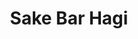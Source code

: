---
layout: place
title: Sake Bar Hagi
permalink: /new-york/new-york/sake-bar-hagi.html
stateAbbr: NY
stateName: New York
cityName: New York
seo:
  type: restaurant
  links: http://www.sakebar-hagi.com/
place_id: ChIJx-Yt5lNYwokRzwFhNuRwCwQ
photos:
  - name: >-
      places/ChIJx-Yt5lNYwokRzwFhNuRwCwQ/photos/AeeoHcIQnPY-V8_n-Pd9_woJbADjmszQhFUP8zBo5VM8qYzj4nrzLqtqvgXhsFh6femI0gDBbugxw3-D7wKJS_FDjaEmS9sBbQv9ZwctQJlS8c48uuZkFcYr9wGkXR36Hll2GCcjaKhv__qSFQ4fiB1Uf29skoAjpWVeAWtWcapvuqy33yMsMi-5Qhsy_MEZzzc2Th4edTRVBTFgynLl7rrdeB8CTma08IfdysbM1MdZ5jomRMqHoNS8BkflLZmBHB-NxflbtkfpkucArkaJJtK4moA_KjBhXwEWdh-SMbVUABjdnQ
    widthPx: 4032
    heightPx: 3024
    authorAttributions:
      - displayName: Sake Bar Hagi
        uri: https://maps.google.com/maps/contrib/107304864397229136904
        photoUri: >-
          https://lh3.googleusercontent.com/a-/ALV-UjWgzQ4KustiR3xm4AWZndmZMdFYJ8S6kCLBFHhBK0bKuV5PPvrK=s100-p-k-no-mo
    flagContentUri: >-
      https://www.google.com/local/imagery/report/?cb_client=maps_api_places.places_api&image_key=!1e10!2sAF1QipN2IQNRXOoFnsAx_fLjHkQ8_Hnj3t4r_lM6rN-a&hl=en-US
    googleMapsUri: >-
      https://www.google.com/maps/place//data=!3m4!1e2!3m2!1sAF1QipN2IQNRXOoFnsAx_fLjHkQ8_Hnj3t4r_lM6rN-a!2e10!4m2!3m1!1s0x89c25853e62de6c7:0x40b70e4366101cf
  - name: >-
      places/ChIJx-Yt5lNYwokRzwFhNuRwCwQ/photos/AeeoHcKQ1ZpJM_G7_vwUPh1wWvBp1JAaIcOiOpvKcPQ2--Bq9zXzCSlsvCQNDWKrwm29OfLwJJ1EdEjeIkLG1fV1wYbnpHFAt-WmaAPi-3AR_iY_doPH7TvfnRkMwC4RRNA3QqzLYYAIpH2L3bjFsHWV0zeR8FVVgEQqyPzNDngaOqncFAiequ47uw6XscaoeylyaKI-vjNd9OGYhj4HKl4lM7S9KTXcSRCdZ8mfX61iVqK83CYM8DEp1zetT6H4ftTiatA2UkgISgcGoIlVh9XNGVm4bxfVbdD73a7pg6grlDAYVA
    widthPx: 907
    heightPx: 1209
    authorAttributions:
      - displayName: Sake Bar Hagi
        uri: https://maps.google.com/maps/contrib/107304864397229136904
        photoUri: >-
          https://lh3.googleusercontent.com/a-/ALV-UjWgzQ4KustiR3xm4AWZndmZMdFYJ8S6kCLBFHhBK0bKuV5PPvrK=s100-p-k-no-mo
    flagContentUri: >-
      https://www.google.com/local/imagery/report/?cb_client=maps_api_places.places_api&image_key=!1e10!2sAF1QipO6bY3broLvEiLlQM6fevo9JegOVynGHb-YeshB&hl=en-US
    googleMapsUri: >-
      https://www.google.com/maps/place//data=!3m4!1e2!3m2!1sAF1QipO6bY3broLvEiLlQM6fevo9JegOVynGHb-YeshB!2e10!4m2!3m1!1s0x89c25853e62de6c7:0x40b70e4366101cf
  - name: >-
      places/ChIJx-Yt5lNYwokRzwFhNuRwCwQ/photos/AeeoHcJsYQ413ZTSRibl5uWQd3K3MKj0BxoopEXxbe_HdgSNElvkmFZzy2JVj4I8jB5NFgkgR9M7Vxe3i0QC2uq5zy_c5gUtP6oOF_raubt-2gPxrf4c5UsM0PsdzGiuCayAYzwMK59xc5Ah0bo7PnOBAggqM68qU1ckLQWWJGpgwUdOPxK8O_7vY_Te4Ex0e0Vx7a_-5LIXD3TLKeWbSBOIMowQ7Ngxw8YHJ68DGd79VKhYjpwnvOlQWUVL3aRqV7A67BAyMm0zNVJU73XX2GX0QyeXt6tLlBzLbSIJiWzQ3jKaNFkfCERWJxPPjniZy0qjEG7IgvqCbxWQ5wZm41Vz_5O0kEvG_sXFU1H0mWozOqttGTOP1wIYiYH5LjvJ8TzoIqJ7A6ICk9OyktHa3t9nr-ew-lJ1gsrhDCv-hJ_x_Qd9I4Py
    widthPx: 4000
    heightPx: 2252
    authorAttributions:
      - displayName: Sam Hahn
        uri: https://maps.google.com/maps/contrib/104963205589015758318
        photoUri: >-
          https://lh3.googleusercontent.com/a/ACg8ocKtw6lOQ0HOr1Ykb9IQuoHRm_wjLT2lbGe0Ry2Jja46ACatqFih=s100-p-k-no-mo
    flagContentUri: >-
      https://www.google.com/local/imagery/report/?cb_client=maps_api_places.places_api&image_key=!1e10!2sCIHM0ogKEICAgMDgscChlAE&hl=en-US
    googleMapsUri: >-
      https://www.google.com/maps/place//data=!3m4!1e2!3m2!1sCIHM0ogKEICAgMDgscChlAE!2e10!4m2!3m1!1s0x89c25853e62de6c7:0x40b70e4366101cf
  - name: >-
      places/ChIJx-Yt5lNYwokRzwFhNuRwCwQ/photos/AeeoHcIQXaYDiSjugaeKlXF4bBfuCQR7iC6mgbRp50ATeXAT4SaycesklRY1WVGUuIH6R5qXQxcsGNptRKWgWpDTKM6PdMSqlo_6Y5ABjydmUmoxgrvoRmszjKVTKKKo3MR2GD7YHl5aRlAST_gQ2El51YwaS1AzUWaslfttuNXYZHIRWDlBfAapzDBCfSKc2jq758qDbK0V0mVKQdNMZdrYv4zFdWkvjPXkP7z2ymgCxon6L3M7B6T9_g-O5fPNs4CJ2YJO4k_GmlDz3QodikIkZaNf4dAZimVaP3wJq1KW3VVvu2R3hQTO5_aYhp0HA5GdGR1WeG_Sf5_l8GAg3QXW7Kezgu3h3-K0Pxh2bTqzTQCHBbYwBaJZYMqbd7iJ3Z-_U51xEJ05ICLfic275dIGpoA32xfdZk7aSTKDytEYg8GK20Qf
    widthPx: 3024
    heightPx: 4032
    authorAttributions:
      - displayName: Doron Magen
        uri: https://maps.google.com/maps/contrib/104692171507760928742
        photoUri: >-
          https://lh3.googleusercontent.com/a-/ALV-UjUs9fJWbQDVLLhw5isyintxyPU8Y8dYDMG4WMa6AmNeraocVqA=s100-p-k-no-mo
    flagContentUri: >-
      https://www.google.com/local/imagery/report/?cb_client=maps_api_places.places_api&image_key=!1e10!2sCIHM0ogKEICAgMDwrrr3nAE&hl=en-US
    googleMapsUri: >-
      https://www.google.com/maps/place//data=!3m4!1e2!3m2!1sCIHM0ogKEICAgMDwrrr3nAE!2e10!4m2!3m1!1s0x89c25853e62de6c7:0x40b70e4366101cf
  - name: >-
      places/ChIJx-Yt5lNYwokRzwFhNuRwCwQ/photos/AeeoHcLJom0A6V0U6HWRYTG43QKVgA_IAcdHIina8zu91FJ6RsT33TCKvyiYInNQQNUH0wRHqqMoQgL_u_-rgeNFKyzSsOeY-3izJNinx26TMKKdk2MhLevR-QrPUdBie74Z30psfaw19bEKIff9rN1H2u0FR3vDOy0PC4_x2w81VAVf9yOi5VEspKU6w7RYW0KUdFwW6S16IOf1nOq_BwDBiFZDSFvxWBeXUF0DImmvNKAkO-BPv8QIYB2OZ8yg3lDUd3Zx0qaCwKUjXsvVUXIb9lI9fmtxSDZgoieSC8zDVF0cRBGAVpFKsNatmhI0ufobP5yjO1Sfi3HUXJSILh7PfdGAFysAEAudInJ-PcRw4vw-BAcguJkZ1TKa2V1Cecm9ofgRx7kKzAakZyrUHZ0AI3MQtZTPkj1bfLkSKxnKNTBv0g
    widthPx: 4032
    heightPx: 3024
    authorAttributions:
      - displayName: Jonathan Feigenson
        uri: https://maps.google.com/maps/contrib/106254742010683082271
        photoUri: >-
          https://lh3.googleusercontent.com/a-/ALV-UjX2D3XfGF-C33RGw2wl7QUuUp5vITma-a424-mf4Pow7R00hTN7kQ=s100-p-k-no-mo
    flagContentUri: >-
      https://www.google.com/local/imagery/report/?cb_client=maps_api_places.places_api&image_key=!1e10!2sCIHM0ogKEICAgIDEsazXCw&hl=en-US
    googleMapsUri: >-
      https://www.google.com/maps/place//data=!3m4!1e2!3m2!1sCIHM0ogKEICAgIDEsazXCw!2e10!4m2!3m1!1s0x89c25853e62de6c7:0x40b70e4366101cf
  - name: >-
      places/ChIJx-Yt5lNYwokRzwFhNuRwCwQ/photos/AeeoHcIh-4dzM5FebynC42woMzW952hrBFifusAzfi4szdCcvwwa_Hw1Dlisqr-_2mfpriokz6F3sNxqA_3hE-7vMVrsIT-UJJEww_YMuugdOWxCSxclc04jokszIF7zJt-9FH-xTg2cSzJ7aWBKSPka46ZwNw82QHj6CcMiHmxHrBJdkVMYwYa729mVUI6Qn18SFNWAKIANyvJhASY3KI4c600-5U_tUFv3eZ6rAFxU6Q9i83jgoP-Py0IPRdtOmFSH7XkMKtRqJEC9E64A3QDGH9v9HJ6vD7gee8nQxzf5ygL4DQ4CwE7xDWbHMwhwaegSgIdbyJx3q52N1tFuvr6EckE-bnsPZOnHkdINEvSah2QpN-wt4cTHiY4j0EP6SYfQr0w8US3fbt7khnUB0EWSMqGmzkWuPtsEDevdUg1G_LXLqhVX
    widthPx: 3024
    heightPx: 4032
    authorAttributions:
      - displayName: Allison L.
        uri: https://maps.google.com/maps/contrib/100824378751685313967
        photoUri: >-
          https://lh3.googleusercontent.com/a-/ALV-UjW_BmtFeAyPX9ZlAaCc0GpgPpRECV3CpoJExznN_ehu_MTXHNK3=s100-p-k-no-mo
    flagContentUri: >-
      https://www.google.com/local/imagery/report/?cb_client=maps_api_places.places_api&image_key=!1e10!2sCIHM0ogKEICAgIDHm9arqQE&hl=en-US
    googleMapsUri: >-
      https://www.google.com/maps/place//data=!3m4!1e2!3m2!1sCIHM0ogKEICAgIDHm9arqQE!2e10!4m2!3m1!1s0x89c25853e62de6c7:0x40b70e4366101cf
  - name: >-
      places/ChIJx-Yt5lNYwokRzwFhNuRwCwQ/photos/AeeoHcLiPqkk3y94sc-hzYWGVG13SBOSAlYwoEmlZpZoLTZBSwSs822NtVXfWoBcMk4sPLGGr4UYRYSiAEDUB9SX1NsigY38JdeHCPNVsj_Cyqzxs0vv2JqZQly0540NouZlPDatUsPFpVFYUq6QXSQxoW8f7LNN6S-bX_zlVGrFqB4y1EwlGBDrDZB2P_FbPNaUSDZnXaRUMUStHsbexyk1k5XFx0IOikoj8t7mg7d2ym47SPeI47YfM1FwB7i8_ZSpy3qw0ySXG8sC_DMWyVvnPfFrOuiRNaVVqg9V6E6n9KFMscwoAU05Rx9Tq-0xhPhy0b6un29jAc2G5mMypb2Wqoy_eyqF2LuwfdXcSZtatbVXpHCwubmrjyWfLkULQaTQWo1cBPNI3YQia_AdaosWDE71f3DmQYGnNQ-vfD-_gdY90A
    widthPx: 3024
    heightPx: 4032
    authorAttributions:
      - displayName: Meena Hwang
        uri: https://maps.google.com/maps/contrib/101400097197901037715
        photoUri: >-
          https://lh3.googleusercontent.com/a-/ALV-UjVrHKMAHJBIzCe2fjWwTOOgaiz8lS1QCPO8W5UW98zW4AxlrmBx=s100-p-k-no-mo
    flagContentUri: >-
      https://www.google.com/local/imagery/report/?cb_client=maps_api_places.places_api&image_key=!1e10!2sCIHM0ogKEICAgICHu-6VEA&hl=en-US
    googleMapsUri: >-
      https://www.google.com/maps/place//data=!3m4!1e2!3m2!1sCIHM0ogKEICAgICHu-6VEA!2e10!4m2!3m1!1s0x89c25853e62de6c7:0x40b70e4366101cf
  - name: >-
      places/ChIJx-Yt5lNYwokRzwFhNuRwCwQ/photos/AeeoHcLRUJ3WRopPt5Ekw0-ff0zjKjJnOAXkv_bbRse56iugz8zwJfrpw2xfYUXly2gWf0z4_ZjV2pSMKHxwc5THbHCLxW-mmRUj77XEWcQCbfQrD6ZJanDx2B8RgGtRhVMd09M__zRgVOgxqxa3bb4uV-coFTvOKo8ZGat1fZHeFrVs0BoZpA4UWkv1khR2BeRe5tWxDxjNAMuxNwgLD0sI5bhsI044I7GiLRjNwYPEP1u4tyNv8OCKQ3HBTtvkTaPNFFKuvFJzPFaZz93TyPtpxHzZmUSIp86gblmbFA8o-y5korm3OwHrEipMpQtdgneQkyFUDdV6l82Ct8YSnoiOBiGxRPq0E9bNwOUcyhCwNEWDvC1-aHFRqpVbW_os-ZcBUOpRYpC0tp31BH9jzWlWA4t7EgIrlNKFsRK6HVFlrTQejQ6i
    widthPx: 4032
    heightPx: 3024
    authorAttributions:
      - displayName: Palash Badjatya
        uri: https://maps.google.com/maps/contrib/114774872446602400434
        photoUri: >-
          https://lh3.googleusercontent.com/a-/ALV-UjXql4tNW65f_y1KKaeEMIhzLKgOckUiThPDEOxQvqieeKjBvrVA=s100-p-k-no-mo
    flagContentUri: >-
      https://www.google.com/local/imagery/report/?cb_client=maps_api_places.places_api&image_key=!1e10!2sCIHM0ogKEICAgICGwJHtpQE&hl=en-US
    googleMapsUri: >-
      https://www.google.com/maps/place//data=!3m4!1e2!3m2!1sCIHM0ogKEICAgICGwJHtpQE!2e10!4m2!3m1!1s0x89c25853e62de6c7:0x40b70e4366101cf
  - name: >-
      places/ChIJx-Yt5lNYwokRzwFhNuRwCwQ/photos/AeeoHcI0Em98uBV9JUdjjY-xceM28KvjBolkDq8znYGxsq_CeUaLo0WX5om2tUS6DQ8ZmsEdolHtDcWh4bdiJssgGyL6jP3SC6N-I7GwI_yyRHcyduPw4fiyDvk3QnCxJjN2UAUD4vcIiBkeJNAseWsxnX_36_hycB8e7y5C2sTWp4BeyNx1uhHOLdUfqtJqPWtofW1GJCZuYlp9qJs4zE-m2_CqYY8NuK9Eeb5F4vgSXn0jFW16BTGLWzS_mjB8o4AfJK9Ae4I6rS3EEWNQRBautFw9fXeCFEvzTgN2eCf_ahxJYQ4PtGxk8fkQ5iDFd9PZkQ9gGm-N9fq8w8M2ttLWLMsttaroK9Mq4ZbQbKM1xkxfMBamNxnBNs8_3tHV1JsfsLF9Ra6pMAqah6eZPW_A5MnhhYKv4QC5uxxpQ2nPGZr_BRLQ
    widthPx: 4032
    heightPx: 3024
    authorAttributions:
      - displayName: Wendy Wang
        uri: https://maps.google.com/maps/contrib/103017966193650316129
        photoUri: >-
          https://lh3.googleusercontent.com/a-/ALV-UjXUmZzE4hIJofFttNjyXK1unnkNns9k96eqAxCpuo3R3l-VPm0UhA=s100-p-k-no-mo
    flagContentUri: >-
      https://www.google.com/local/imagery/report/?cb_client=maps_api_places.places_api&image_key=!1e10!2sCIHM0ogKEICAgIDZuJGs_gE&hl=en-US
    googleMapsUri: >-
      https://www.google.com/maps/place//data=!3m4!1e2!3m2!1sCIHM0ogKEICAgIDZuJGs_gE!2e10!4m2!3m1!1s0x89c25853e62de6c7:0x40b70e4366101cf
  - name: >-
      places/ChIJx-Yt5lNYwokRzwFhNuRwCwQ/photos/AeeoHcK8PVNRpskhMKg65Hm4oslOo2diDcB-obLrwpjadjxWGHUkrpzzE7C_gcBurcxasOU1ze9ZER9cLyyXjzjLdXzejpcPA171qOzEkeO0XUBHFX1METn92hfGQYwe981IYENtGTJsnl7-D_efWVcg6bu1G-Ogs6-Jp8gAv-LeBGgRARWFF3AQvBFbUnK_EwlHGNIfhjNiDP5-hhSaIJE1z6LabuFaumXRl4pNNt8mG2QMqSuTAIM5RdYT5lY-hBOhjWox-ViNffAjWeawVsN-ipcxNwMhm2NpeKwC_k2S2RSsTp9tFHqzMrI1WQrSWkzqWMCwpTtYLDA5b87jL-2X431zLpobN0bYnl7SfvsRKvAARh-F5LUkKMUKZ-r94fbBRte6F1-IAhTRGzs1IezI_jw9jjx0y3HJRmEYoxLd_Oy8hA
    widthPx: 3024
    heightPx: 4032
    authorAttributions:
      - displayName: Allison L.
        uri: https://maps.google.com/maps/contrib/100824378751685313967
        photoUri: >-
          https://lh3.googleusercontent.com/a-/ALV-UjW_BmtFeAyPX9ZlAaCc0GpgPpRECV3CpoJExznN_ehu_MTXHNK3=s100-p-k-no-mo
    flagContentUri: >-
      https://www.google.com/local/imagery/report/?cb_client=maps_api_places.places_api&image_key=!1e10!2sCIHM0ogKEICAgIDHm9araQ&hl=en-US
    googleMapsUri: >-
      https://www.google.com/maps/place//data=!3m4!1e2!3m2!1sCIHM0ogKEICAgIDHm9araQ!2e10!4m2!3m1!1s0x89c25853e62de6c7:0x40b70e4366101cf
address: 245 W 51st St, New York, NY 10019, USA
street: 245 W 51st St
city: New York
state: NY
zip: '10019'
country: USA
neighborhood: null
latitude: '40.762742'
longitude: '-73.984961'
accessibility_options:
  wheelchairAccessibleParking: false
  wheelchairAccessibleEntrance: true
  wheelchairAccessibleRestroom: true
  wheelchairAccessibleSeating: true
business_status: OPERATIONAL
name: Sake Bar Hagi
google_maps_links:
  directionsUri: >-
    https://www.google.com/maps/dir//''/data=!4m7!4m6!1m1!4e2!1m2!1m1!1s0x89c25853e62de6c7:0x40b70e4366101cf!3e0
  placeUri: https://maps.google.com/?cid=291450726362710479
  writeAReviewUri: >-
    https://www.google.com/maps/place//data=!4m3!3m2!1s0x89c25853e62de6c7:0x40b70e4366101cf!12e1
  reviewsUri: >-
    https://www.google.com/maps/place//data=!4m4!3m3!1s0x89c25853e62de6c7:0x40b70e4366101cf!9m1!1b1
  photosUri: >-
    https://www.google.com/maps/place//data=!4m3!3m2!1s0x89c25853e62de6c7:0x40b70e4366101cf!10e5
primary_type: Japanese Restaurant
opening_hours:
  regular: null
  current: null
secondary_opening_hours:
  regular:
    weekdayDescriptions: null
    type: null
  current:
    weekdayDescriptions: null
    type: null
phone: (212) 956-2429
price_level: PRICE_LEVEL_MODERATE
price_range: $30 &ndash; $50
rating: '4.4'
rating_count: 0
website: http://www.sakebar-hagi.com/
description: >-
  Experience Sake Bar Hagi in New York, NY$$$Sake Bar Hagi in New York, NY,
  stands out as a welcoming Japanese-style spot that combines casual vibes with
  an array of flavorful small plates, fresh sushi options, and a selection of
  sake that appeals to those exploring Japanese dining near the city center.
  This cozy establishment features a brick-walled atmosphere perfect for
  enjoying happy-hour specials, making it a great choice for anyone seeking
  authentic Japanese flavors in a relaxed setting. With its focus on dishes like
  yakitori and noodles, the bar offers a balance of traditional tastes and
  modern twists that cater to both newcomers and enthusiasts. Accessibility
  features ensure it's easy to visit, enhancing its appeal as a go-to
  destination for quality sushi restaurants in the area. Whether you're in the
  mood for a quick bite or a leisurely meal, this spot delivers on taste and
  atmosphere without overwhelming the senses.
generative_summary: >-
  Experience Sake Bar Hagi in New York, NY$$$Sake Bar Hagi in New York, NY,
  stands out as a welcoming Japanese-style spot that combines casual vibes with
  an array of flavorful small plates, fresh sushi options, and a selection of
  sake that appeals to those exploring Japanese dining near the city center.
  This cozy establishment features a brick-walled atmosphere perfect for
  enjoying happy-hour specials, making it a great choice for anyone seeking
  authentic Japanese flavors in a relaxed setting. With its focus on dishes like
  yakitori and noodles, the bar offers a balance of traditional tastes and
  modern twists that cater to both newcomers and enthusiasts. Accessibility
  features ensure it's easy to visit, enhancing its appeal as a go-to
  destination for quality sushi restaurants in the area. Whether you're in the
  mood for a quick bite or a leisurely meal, this spot delivers on taste and
  atmosphere without overwhelming the senses.
generative_disclosure: Summarized by AI using the Grok-3-Mini model.
reviews:
  - name: >-
      places/ChIJx-Yt5lNYwokRzwFhNuRwCwQ/reviews/ChZDSUhNMG9nS0VJQ0FnTURnaXZqZWVnEAE
    relativePublishTimeDescription: a month ago
    rating: 4
    text:
      text: "We had a good experience at Sake Bar Hagi. The food was tasty, and one thing we really appreciated was how fast everything arrived—definitely a plus when you’re hungry!\n•\tGlazed Edamame: I liked the flavor, but it was a bit spicy.\n•\tGyoza: The taste was great, but it was a bit crispy. I enjoyed it, but my partner prefers a softer texture.\n•\tChicken Yakisoba: Really good! One of the highlights of the meal.\n•\tSweet Potato Sushi: The taste was nice, and you wouldn’t even guess it was sweet potato.\n•\tVeggie Sushi: My partner liked it but didn’t love it. The presentation could have been better."
      languageCode: en
    originalText:
      text: "We had a good experience at Sake Bar Hagi. The food was tasty, and one thing we really appreciated was how fast everything arrived—definitely a plus when you’re hungry!\n•\tGlazed Edamame: I liked the flavor, but it was a bit spicy.\n•\tGyoza: The taste was great, but it was a bit crispy. I enjoyed it, but my partner prefers a softer texture.\n•\tChicken Yakisoba: Really good! One of the highlights of the meal.\n•\tSweet Potato Sushi: The taste was nice, and you wouldn’t even guess it was sweet potato.\n•\tVeggie Sushi: My partner liked it but didn’t love it. The presentation could have been better."
      languageCode: en
    authorAttribution:
      displayName: Mika Nesseroff Art Studio
      uri: https://www.google.com/maps/contrib/103631033800121455667/reviews
      photoUri: >-
        https://lh3.googleusercontent.com/a-/ALV-UjUsaZw4ZC8fTgkMpucTqvKtuEp0eqMYJu_o7ZviuHVYDPXr_BEg=s128-c0x00000000-cc-rp-mo-ba2
    publishTime: '2025-02-23T22:45:52.199138Z'
    flagContentUri: >-
      https://www.google.com/local/review/rap/report?postId=ChZDSUhNMG9nS0VJQ0FnTURnaXZqZWVnEAE&d=17924085&t=1
    googleMapsUri: >-
      https://www.google.com/maps/reviews/data=!4m6!14m5!1m4!2m3!1sChZDSUhNMG9nS0VJQ0FnTURnaXZqZWVnEAE!2m1!1s0x89c25853e62de6c7:0x40b70e4366101cf
  - name: >-
      places/ChIJx-Yt5lNYwokRzwFhNuRwCwQ/reviews/ChZDSUhNMG9nS0VJQ0FnTURRbGYyVGJBEAE
    relativePublishTimeDescription: a month ago
    rating: 5
    text:
      text: >-
        Great Place. It was recommended to me on a Facebook group [eat outside
        your world] and we went before seeing the final dress rehearsal for Good
        Night, and Good Luck. Will definitely be back. The 1up machine near the
        bathroom is a great touch.
      languageCode: en
    originalText:
      text: >-
        Great Place. It was recommended to me on a Facebook group [eat outside
        your world] and we went before seeing the final dress rehearsal for Good
        Night, and Good Luck. Will definitely be back. The 1up machine near the
        bathroom is a great touch.
      languageCode: en
    authorAttribution:
      displayName: Richard Scott
      uri: https://www.google.com/maps/contrib/115213331144427255324/reviews
      photoUri: >-
        https://lh3.googleusercontent.com/a-/ALV-UjXoTPfvV7USDlpvpyLjeEBtpiYTs0mlvyHrkNe2qZ-pSzwtmRsblg=s128-c0x00000000-cc-rp-mo-ba3
    publishTime: '2025-03-12T16:48:50.178134Z'
    flagContentUri: >-
      https://www.google.com/local/review/rap/report?postId=ChZDSUhNMG9nS0VJQ0FnTURRbGYyVGJBEAE&d=17924085&t=1
    googleMapsUri: >-
      https://www.google.com/maps/reviews/data=!4m6!14m5!1m4!2m3!1sChZDSUhNMG9nS0VJQ0FnTURRbGYyVGJBEAE!2m1!1s0x89c25853e62de6c7:0x40b70e4366101cf
  - name: >-
      places/ChIJx-Yt5lNYwokRzwFhNuRwCwQ/reviews/ChZDSUhNMG9nS0VJQ0FnSUNQdnNIT2NBEAE
    relativePublishTimeDescription: 4 months ago
    rating: 3
    text:
      text: >-
        We passed by this place and saw good review, so we went it.


        The staff members are brilliant and deserve all the praise of their
        service. The food, unfortunately, could be improved. The okonomiyaki was
        not great, I could only eat a slice of it. The noodle was just okay, and
        I am being generous.
      languageCode: en
    originalText:
      text: >-
        We passed by this place and saw good review, so we went it.


        The staff members are brilliant and deserve all the praise of their
        service. The food, unfortunately, could be improved. The okonomiyaki was
        not great, I could only eat a slice of it. The noodle was just okay, and
        I am being generous.
      languageCode: en
    authorAttribution:
      displayName: Ailsa Dempsey
      uri: https://www.google.com/maps/contrib/106246654228807375701/reviews
      photoUri: >-
        https://lh3.googleusercontent.com/a-/ALV-UjWUEWpai15VnkfA066638eRHIJqAVtve6OVsPmhbBJLXqH2vSrY=s128-c0x00000000-cc-rp-mo-ba4
    publishTime: '2024-11-24T21:30:56.640230Z'
    flagContentUri: >-
      https://www.google.com/local/review/rap/report?postId=ChZDSUhNMG9nS0VJQ0FnSUNQdnNIT2NBEAE&d=17924085&t=1
    googleMapsUri: >-
      https://www.google.com/maps/reviews/data=!4m6!14m5!1m4!2m3!1sChZDSUhNMG9nS0VJQ0FnSUNQdnNIT2NBEAE!2m1!1s0x89c25853e62de6c7:0x40b70e4366101cf
  - name: >-
      places/ChIJx-Yt5lNYwokRzwFhNuRwCwQ/reviews/ChZDSUhNMG9nS0VJQ0FnSURQNy1yU0x3EAE
    relativePublishTimeDescription: 4 months ago
    rating: 5
    text:
      text: >-
        This place was a nice little surprise.  It's kind of like a blend of
        many kinds of small Japanese restaurants into one, almost like a
        restaurant sampler and a great bar in one. What this meant to us is that
        while I am not sure that any single food dish we had was a 10/10, the
        vast amount of unique foods we could try alone made the place a good
        spot.  The vast selection of sake and other Japanese beverages that pair
        well with those dishes made it a great spot.  There were grilled meats,
        ramen, sushi, onigiri, okonomiyaki, and more.


        If you are an adventurous eater, you would likely be satisfied with many
        of the options.  From the grilled meat side we tried beef tongue which
        we both agreed was good and chicken gizzards which split our group
        texturally.  We had gotten the pickles with this (oshinko) and I would
        highly recommend pairing any grilled meats with those and a drink.  I
        would comment that the kimchi didn't really fit with the pickles, but we
        loved the pickled daikon and the spicier green pickles.  The monk liver
        and salmon roe (ankimo) was another adventurous dish that we thought was
        okay.  The spaghetti with creamy spicy cod roe (mentai pasta) was
        another very unique one, we could have taken or left.


        Overall though, I would suggest trying maybe fried and grilled meats
        with the pickles and booze.  We also tried two types of onigiri which
        were both very good, plum filling the non grilled one and spicy cod roe
        filling the grilled one.  Both of the onigiri were excellent, but I
        really think the grilled onigiri stands out as perhaps the best dish of
        the night.


        We did try the miso soup, which was very good, however there is a lot of
        salt in all the food so I would tell anyone to consider if they really
        need that much salt before ordering.  We tried a sushi roll, which was
        good, but it was hard not to find the sushi selection just a little bit
        disappointing.  There were maki rolls and sashimi, but no nigiri or
        temaki which just seems like such an easy miss.  There's a big
        difference between a quality slice of yellowtail nigiri and a maki roll.


        I wish we would have gotten to try more, but we left very stuffed and
        also a bit tipsy.  We were very free flowing in our orders, ordering
        just a few items at a time and the staff seemed very prepared and
        acquainted with that.  We also ordered a nigori bottle of sake to start
        (this was a great deal and kicked us off properly) before we later
        finished with a higher proof shochu and mixed drink.  I do think I would
        have appreciated the option to get flights here to lean more heavily
        into the trying everything vibe.  I have never had shochu before and
        while my selection was fine, it would have been nice to know if I just
        picked the wrong one or if I'm just not a huge shochu fan without having
        to order several entire drinks.  Same for the sake honestly, need
        flights.


        The restaurant itself seemed fairly clean, was popular but not
        overcrowded, and was very well themed.  There were anime posters, manga,
        a vertical standing record player, the bar looked cool.  Overall a good
        vibe.
      languageCode: en
    originalText:
      text: >-
        This place was a nice little surprise.  It's kind of like a blend of
        many kinds of small Japanese restaurants into one, almost like a
        restaurant sampler and a great bar in one. What this meant to us is that
        while I am not sure that any single food dish we had was a 10/10, the
        vast amount of unique foods we could try alone made the place a good
        spot.  The vast selection of sake and other Japanese beverages that pair
        well with those dishes made it a great spot.  There were grilled meats,
        ramen, sushi, onigiri, okonomiyaki, and more.


        If you are an adventurous eater, you would likely be satisfied with many
        of the options.  From the grilled meat side we tried beef tongue which
        we both agreed was good and chicken gizzards which split our group
        texturally.  We had gotten the pickles with this (oshinko) and I would
        highly recommend pairing any grilled meats with those and a drink.  I
        would comment that the kimchi didn't really fit with the pickles, but we
        loved the pickled daikon and the spicier green pickles.  The monk liver
        and salmon roe (ankimo) was another adventurous dish that we thought was
        okay.  The spaghetti with creamy spicy cod roe (mentai pasta) was
        another very unique one, we could have taken or left.


        Overall though, I would suggest trying maybe fried and grilled meats
        with the pickles and booze.  We also tried two types of onigiri which
        were both very good, plum filling the non grilled one and spicy cod roe
        filling the grilled one.  Both of the onigiri were excellent, but I
        really think the grilled onigiri stands out as perhaps the best dish of
        the night.


        We did try the miso soup, which was very good, however there is a lot of
        salt in all the food so I would tell anyone to consider if they really
        need that much salt before ordering.  We tried a sushi roll, which was
        good, but it was hard not to find the sushi selection just a little bit
        disappointing.  There were maki rolls and sashimi, but no nigiri or
        temaki which just seems like such an easy miss.  There's a big
        difference between a quality slice of yellowtail nigiri and a maki roll.


        I wish we would have gotten to try more, but we left very stuffed and
        also a bit tipsy.  We were very free flowing in our orders, ordering
        just a few items at a time and the staff seemed very prepared and
        acquainted with that.  We also ordered a nigori bottle of sake to start
        (this was a great deal and kicked us off properly) before we later
        finished with a higher proof shochu and mixed drink.  I do think I would
        have appreciated the option to get flights here to lean more heavily
        into the trying everything vibe.  I have never had shochu before and
        while my selection was fine, it would have been nice to know if I just
        picked the wrong one or if I'm just not a huge shochu fan without having
        to order several entire drinks.  Same for the sake honestly, need
        flights.


        The restaurant itself seemed fairly clean, was popular but not
        overcrowded, and was very well themed.  There were anime posters, manga,
        a vertical standing record player, the bar looked cool.  Overall a good
        vibe.
      languageCode: en
    authorAttribution:
      displayName: Dan Oliver
      uri: https://www.google.com/maps/contrib/105555568109608341566/reviews
      photoUri: >-
        https://lh3.googleusercontent.com/a-/ALV-UjUFdi4lxs3K7xa1MtARIg_C3CQHN3c_G3wr-WoDmowgrjJi5bH7sQ=s128-c0x00000000-cc-rp-mo-ba5
    publishTime: '2024-12-06T16:26:45.422490Z'
    flagContentUri: >-
      https://www.google.com/local/review/rap/report?postId=ChZDSUhNMG9nS0VJQ0FnSURQNy1yU0x3EAE&d=17924085&t=1
    googleMapsUri: >-
      https://www.google.com/maps/reviews/data=!4m6!14m5!1m4!2m3!1sChZDSUhNMG9nS0VJQ0FnSURQNy1yU0x3EAE!2m1!1s0x89c25853e62de6c7:0x40b70e4366101cf
  - name: >-
      places/ChIJx-Yt5lNYwokRzwFhNuRwCwQ/reviews/ChdDSUhNMG9nS0VJQ0FnSUNuOF9MLTVRRRAB
    relativePublishTimeDescription: 6 months ago
    rating: 1
    text:
      text: >-
        Tip Included, Bad Service, Smelly Restaurant - Not My Place Anymore...


        We’ve been to Sake Bar many times before, across their different
        locations, and have had a lot of great experiences. Among friends and
        family, I’ve always recommended Sake Bar as the go-to place to hang out.
        Even though they’ve moved around, Sake Bar was my number-one Japanese
        restaurant, and I didn't want to lose that connection.


        However, my recent experiences there were awful. During my last two
        visits, the food was either overly salty or incredibly bland. The
        okonomiyaki was the worst—it tasted like it had just been microwaved,
        with an unreasonably salty flavor.


        The karaage and spicy karaage were over-fried and rock-hard. Sure, they
        were crispy—so crispy they made my jaw hurt! The sunakimo, on the other
        hand, was dripping with oil, making every bite unpleasant.


        To make matters worse, main dish; eel over rice arrived around 15
        minutes after we had finished all our appetizers—talk about bad timing.


        The entire restaurant had an awful smell, and it was a relief to get
        outside and breathe fresh air. It really makes me wonder what’s wrong
        with their ventilation system.


        And to top it all off, they charged a tip automatically for our table of
        just two people. I’m pretty sure this isn’t legal, and the server didn’t
        even mention it when handing us the bill. Wow. Expecting extra tips
        without providing good service? No thanks.
      languageCode: en
    originalText:
      text: >-
        Tip Included, Bad Service, Smelly Restaurant - Not My Place Anymore...


        We’ve been to Sake Bar many times before, across their different
        locations, and have had a lot of great experiences. Among friends and
        family, I’ve always recommended Sake Bar as the go-to place to hang out.
        Even though they’ve moved around, Sake Bar was my number-one Japanese
        restaurant, and I didn't want to lose that connection.


        However, my recent experiences there were awful. During my last two
        visits, the food was either overly salty or incredibly bland. The
        okonomiyaki was the worst—it tasted like it had just been microwaved,
        with an unreasonably salty flavor.


        The karaage and spicy karaage were over-fried and rock-hard. Sure, they
        were crispy—so crispy they made my jaw hurt! The sunakimo, on the other
        hand, was dripping with oil, making every bite unpleasant.


        To make matters worse, main dish; eel over rice arrived around 15
        minutes after we had finished all our appetizers—talk about bad timing.


        The entire restaurant had an awful smell, and it was a relief to get
        outside and breathe fresh air. It really makes me wonder what’s wrong
        with their ventilation system.


        And to top it all off, they charged a tip automatically for our table of
        just two people. I’m pretty sure this isn’t legal, and the server didn’t
        even mention it when handing us the bill. Wow. Expecting extra tips
        without providing good service? No thanks.
      languageCode: en
    authorAttribution:
      displayName: Piboon Thongtanyong (Otto)
      uri: https://www.google.com/maps/contrib/106369481885131554538/reviews
      photoUri: >-
        https://lh3.googleusercontent.com/a-/ALV-UjUyKkCVSNJctDrYJwcNACM4opxvtJi4CFI9ShRXvrtCuNZYNPTSRw=s128-c0x00000000-cc-rp-mo-ba5
    publishTime: '2024-09-29T18:43:24.634586Z'
    flagContentUri: >-
      https://www.google.com/local/review/rap/report?postId=ChdDSUhNMG9nS0VJQ0FnSUNuOF9MLTVRRRAB&d=17924085&t=1
    googleMapsUri: >-
      https://www.google.com/maps/reviews/data=!4m6!14m5!1m4!2m3!1sChdDSUhNMG9nS0VJQ0FnSUNuOF9MLTVRRRAB!2m1!1s0x89c25853e62de6c7:0x40b70e4366101cf
review_summary: >-
  Insights from Recent Feedback$$$Visitors to this Japanese eatery often rave
  about the variety of tasty dishes like grilled meats, sushi rolls, and
  onigiri, which make for a fun and adventurous meal experience that's perfect
  for groups or solo diners. Many appreciate the quick service and extensive
  drink options, including sake and cocktails, that pair well with the food and
  keep the energy lively without feeling rushed. While some folks mention that
  certain items can be on the salty side or have textural preferences, the
  overall vibe remains upbeat with highlights on the friendly staff and
  reasonable prices that add to its charm. It's clear that the retro-themed
  setting and solid selections keep people coming back, offering a solid spot
  for anyone hunting for top-rated sushi nearby. All in all, this place delivers
  a generally enjoyable outing with just a few minor tweaks that don't
  overshadow the good times.
review_disclosure: Summarized by AI using the Grok-3-Mini model.
parking_options:
  paidStreetParking: true
  valetParking: false
payment_options:
  acceptsCreditCards: true
  acceptsDebitCards: true
  acceptsCashOnly: false
  acceptsNfc: true
allow_dogs: null
curbside_pickup: null
delivery: true
dine_in: true
good_for_children: true
good_for_groups: true
good_for_sports: false
live_music: false
menu_for_children: false
outdoor_seating: null
reservable: true
restroom: true
serves_beer: true
serves_breakfast: false
serves_brunch: null
serves_cocktails: true
serves_coffee: false
serves_dinner: true
serves_dessert: true
serves_lunch: true
serves_vegetarian_food: true
serves_wine: true
takeout: true
update_category: pro
places_description: >-
  Cozy, brick-walled Japanese eatery and sake bar, offering yakitori, noodles,
  and sushi, plus happy hours.

---